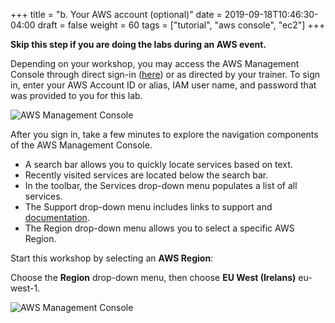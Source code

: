 +++
title = "b. Your AWS account (optional)"
date = 2019-09-18T10:46:30-04:00
draft = false
weight = 60
tags = ["tutorial", "aws console", "ec2"]
+++

**Skip this step if you are doing the labs during an AWS event.**


Depending on your workshop, you may access the AWS Management Console through direct sign-in ([here](https://signin.aws.amazon.com/console)) or as directed by your trainer. To sign in, enter your AWS Account ID or alias, IAM user name, and password that was provided to you for this lab.

![AWS Management Console](/images/hpc-aws-parallelcluster-workshop/login.png)

After you sign in, take a few minutes to explore the navigation components of the AWS Management Console. 

- A search bar allows you to quickly locate services based on text. 
- Recently visited services are located below the search bar. 
- In the toolbar, the Services drop-down menu populates a list of all services.
- The Support drop-down menu includes links to support and [documentation](https://docs.aws.amazon.com).
- The Region drop-down menu allows you to select a specific AWS Region.

Start this workshop by selecting an **AWS Region**:

Choose the **Region** drop-down menu, then choose **EU West (Irelans)** eu-west-1.

![AWS Management Console](/images/hpc-aws-parallelcluster-workshop/aws-console.png)
